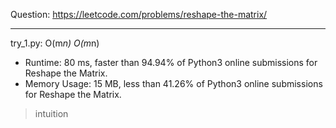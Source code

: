 Question: https://leetcode.com/problems/reshape-the-matrix/

---

try_1.py: O(m*n) O(m*n)

* Runtime: 80 ms, faster than 94.94% of Python3 online submissions for Reshape the Matrix.
* Memory Usage: 15 MB, less than 41.26% of Python3 online submissions for Reshape the Matrix.

> intuition
